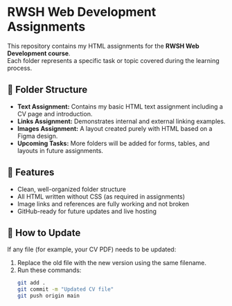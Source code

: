 # RWSH Web Development Assignments

This repository contains my HTML assignments for the **RWSH Web Development course**.  
Each folder represents a specific task or topic covered during the learning process.

## 📁 Folder Structure

- **Text Assignment:** Contains my basic HTML text assignment including a CV page and introduction.
- **Links Assignment:** Demonstrates internal and external linking examples.
- **Images Assignment:** A layout created purely with HTML based on a Figma design.
- **Upcoming Tasks:** More folders will be added for forms, tables, and layouts in future assignments.

## 🚀 Features
- Clean, well-organized folder structure  
- All HTML written without CSS (as required in assignments)  
- Image links and references are fully working and not broken  
- GitHub-ready for future updates and live hosting

## 🧩 How to Update
If any file (for example, your CV PDF) needs to be updated:
1. Replace the old file with the new version using the same filename.  
2. Run these commands:
   ```bash
   git add .
   git commit -m "Updated CV file"
   git push origin main
